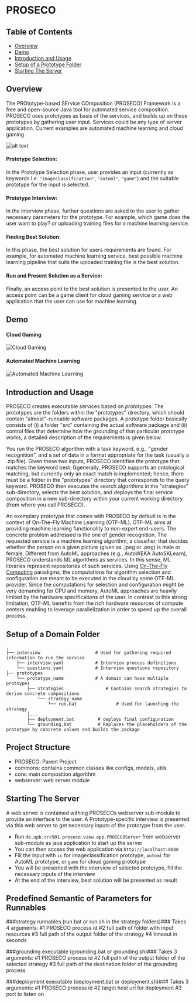 # PROSECO
## Table of Contents
* [Overview](#overview)
* [Demo](#demo)
* [Introduction and Usage](#introduction-and-usage)
* [Setup of a Prototype Folder](#setup-of-a-prototype-folder)
* [Starting The Server](#starting-the-server)

## Overview
The PROtotype-based SErvice COmposition (PROSECO) Framework is a free and open-source Java tool for automated service composition. PROSECO uses prototypes as basis of the services, and builds up on these prototypes by gathering user input. Services could be any type of server application. Current examples are automated machine learning and cloud gaming.

![alt text](https://github.com/fmohr/PROSECO/raw/development/doc/img/proseco-overview.png "PROSECO Overview")

#### Prototype Selection: 
In the Prototype Selection phase, user provides an input (currently as keywords i.e. `"imageclassification"`, `"automl"`, `"game"`) and the suitable prototype for the input is selected.

#### Prototype Interview:
In the interview phase, further questions are asked to the user to gather necessary parameters for the prototype. For example, which game does the user want to play? or uploading training files for a machine learning service.

#### Finding Best Solution:
In this phase, the best solution for users requirements are found. For example, for automated machine learning service, best possible machine learning pipeline that suits the uploaded training file is the best solution. 

#### Run and Present Solution as a Service:
Finally, an access point to the best solution is presented to the user. An access point can be a game client for cloud gaming service or a web application that the user can use for machine learning.

## Demo

#### Cloud Gaming
![Cloud Gaming](https://thumbs.gfycat.com/GenuineRealFlyingfish-size_restricted.gif)

#### Automated Machine Learning
![Automated Machine Learning](https://thumbs.gfycat.com/SpitefulRegalAmericancreamdraft-size_restricted.gif)


## Introduction and Usage
PROSECO creates executable services based on *prototypes*.
The prototypes are the folders within the "prototypes" directory, which should contain "almost"-runnable software packages.
A prototype folder basically consists of (i) a folder "src" containing the actual software package and (ii) control files that determine how the grounding of that particular prototype works; a detailed description of the requirements is given below.

You run the PROSECO algorithm with a task keyword, e.g., "gender recognition", and a set of data in a format appropriate for the task (usually a .zip file). Given these two inputs, PROSECO identifies the prototype that matches the keyword best.
Ggenerally, PROSECO supports an ontological matching, but currently only an exact match is implemented; hence, there must be a folder in the "prototypes" directory that corresponds to the query keyword. PROSECO then executes the search algorithms in the "strategies" sub-directory, selects the best solution, and deploys the final service composition in a new sub-directory within your current working directory (from where you call PROSECO).

An exemplary prototype that comes with PROSECO by default is in the context of On-The-Fly Machine Learning (OTF-ML). OTF-ML aims at providing machine learning functionality to non-expert end-users. The concrete problem addressed is the one of gender recognition. The requested service is a machine learning algorithm, a classifier, that decides whether the person on a given picture (given as .jpeg or .png) is male or female. Different from AutoML approaches (e.g., AutoWEKA AutoSKLearn), PROSECO understands ML algorithms as services. In this sense, ML libraries represent repositories of such services. Using [On-The-Fly Computing](https://sfb901.uni-paderborn.de) paradigms, the computations for algorithm selection and configuration are meant to be executed in the cloud by some OTF-ML provider. Since the computations for selection and configuration might be very demanding for CPU and memory, AutoML approaches are heavily limited by the hardware specifications of the user. In contrast to this strong limitation, OTF-ML benefits from the rich hardware resources of compute centers enabling to leverage parallelization in order to speed up the overall process. 

## Setup of a Domain Folder
    .
    ├── interview                     # Used for gathering required information to run the service
        ├── interview.yaml            # Interview process definitions
        └── questions.yaml            # Interview questions repository
    ├── prototypes
        └── prototype_name            # A domain can have multiple protoypes
            ├── strategies                # Contains search strategies to derive concrete compositions
                └── strategy_name             
                    └── run.bat               # Used for launching the strategy
            │...
            ├── deployment.bat         # deploys final configuration
            └── grounding.bat          # Replaces the placeholders of the prototype by concrete values and builds the package

## Project Structure
- PROSECO: Parent Project
- commons: contains common classes like configs, models, utils
- core: main composition algorithm
- webserver: web server module

## Starting The Server
A web server is contained withing PROSECOs webserver sub-module to provide an interface to the user. A Prototype-specific interview is presented via this web server to get necessary inputs of the prototype from the user.
 * Run `de.upb.crc901.proseco.view.app.PROSECOServer` from webserver sub-module as java application to start up the server
 * You can then access the web application via `http://localhost:8080`
 * Fill the input with `ic` for imageclassification prototype, `automl` for AutoML prototype, or `game` for cloud gaming prototype
 * You will be presented with the interview of selected prototype, fill the necessary inputs of the interview
 * At the end of the interview, best solution will be presented as result
 


## Predefined Semantic of Parameters for Runnables ##
###strategy runnables (run.bat or run.sh in the strategy folders)###
Takes 4 arguments:
 #1 PROSECO process id
 #2 full path of folder with input resources
 #3 full path of the output folder of the strategy
 #4 timeout in seconds
 
###grounding executable (grounding.bat or grounding.sh)###
Takes 3 arguments:
 #1 PROSECO process id
 #2 full path of the output folder of the selected strategy
 #3 full path of the destination folder of the grounding process
 
###deployment executable (deployment.bat or deployment.sh)###
Takes 3 arguments:
 #1 PROSECO process id
 #2 target host url for deployment
 #3 port to listen on

